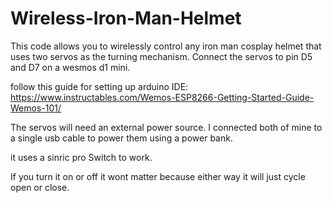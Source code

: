 # Wireless-Iron-Man-Helmet
This code allows you to wirelessly control any iron man cosplay helmet that uses two servos as the turning mechanism.
Connect the servos to pin D5 and D7 on a wesmos d1 mini.

follow this guide for setting up arduino IDE: https://www.instructables.com/Wemos-ESP8266-Getting-Started-Guide-Wemos-101/

The servos will need an external power source. I connected both of mine to a single usb cable to power them using a power bank.

it uses a sinric pro Switch to work. 

If you turn it on or off it wont matter because either way it will just cycle open or close.
